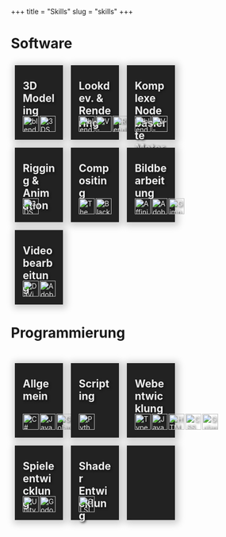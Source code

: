 +++
title = "Skills"
slug = "skills"
+++

# Software

<div style="float: left;">
<div class="responsive" style="background-image: url('./img/modeling.png');">
 <h2>3D Modeling</h2>


![blender](./icons/blender.png)
![3DS Max](./icons/3dsmax.png)

</div>

<div class="responsive" style="background-image: url('./img/rendering.png');">
 <h2>Lookdev. & Rendering</h2>

![blender](./icons/blender.png)
![V-Ray](./icons/vray.png)
![Renderman](./icons/renderman.png)
![Luxcore](./icons/luxcore.png)
![Arnold](./icons/arnold.png)
</div>


<div class="responsive" style="background-image: url('./img/materials.png');">
 <h2>Komplexe Nodebasierte Materialien </h2>


![blender](./icons/blender.png)
![V-Ray](./icons/vray.png)
</div>

<div class="responsive" style="background-image: url('./img/rigging.png');">
 <h2>Rigging & Animation</h2>

![3DS Max](./icons/3dsmax.png)
</div>

<div class="responsive" style="background-image: url('./img/compositing.png');">
 <h2>Compositing</h2>

![The Foundry Nuke](./icons/nuke.png)
![Blackmagicdesign Fusion](./icons/fusion.png)
</div>

<div class="responsive">

 <h2>Bildbearbeitung</h2>

![Affinity Photo](./icons/affinity.png)
![Adobe Photoshop](./icons/ps.png)
![Gimp](./icons/gimp.png)
</div>

<div class="responsive" style="margin-bottom: 40px">
 <h2>Videobearbeitung</h2>

![DaVinci Resolve](./icons/resolve.png)
![Adobe Premiere](./icons/premiere.png)
</div>
</div style="float: left;">

<h1>Programmierung</h1>

<br>

<div>
<div class="responsive">
<h2>Allgemein</h2>

![C#](./icons/cs.png)
![Java](./icons/java.png)
![Golang](./icons/go.png)
![C++](./icons/c++.png)
![Git](./icons/git.png)
</div>

<div class="responsive">
<h2>Scripting</h2>

![Python](./icons/python.png)
</div>

<div class="responsive">
<h2>Webentwicklung</h2>

![Typescript](./icons/typescript.png)
![Javascript](./icons/javascript.png)
![HTML](./icons/html.png)
![CSS](./icons/css.png)
![Golang](./icons/go.png)
</div>

<div class="responsive">
<h2>Spieleentwicklung</h2>

![Unity](./icons/unity.png)
![Godot](./icons/godot.png)
</div>

<div class="responsive">
<h2>Shader Entwicklung</h2>

![GLSL](./icons/opengl.png)
</div>

<div class="responsive">
<h2></h2>
</div>
</div>

<script>

a = document.getElementsByClassName('responsive')
for (i in a){
   a[i].onmouseover=function(){console.log("a");}
   a[i].onmouseout=function(){/* code goes here */}
}

</script>

<style>
.page {
    width: 90%;
    max-width: 100%;
}   

* {
  box-sizing: border-box;
}

img {
    position: absolute;
    bottom: 16px;
    filter: saturate(100%);
    width: 32px;
}
img:nth-of-type(2) {left: 50px;}
img:nth-of-type(3) {left: 84px;}
img:nth-of-type(4) {left: 118px;}
img:nth-of-type(5) {left: 152px;}
img:nth-of-type(6) {left: 186px;}


.responsive {
  color: #eee;
  text-shadow: 2px 2px 4px #111;
  background: #222;
  margin: 8px;
  padding: 0px 16px;
  float: left;
  width: 24%;
  height: 150px;
  position: relative;
  text-align: bottom;
  background-size: cover;
  box-shadow: 2px 2px 13px 5px rgba(0, 0, 0, 0.2);
}


@media only screen and (max-width: 900px) {
  .responsive {
    width: 33.333%;
    margin: 6px 0;
  }
}

@media only screen and (max-width: 700px) {
  .responsive {
    width: 49.99999%;
    margin: 6px 0;
  }
}


@media only screen and (max-width: 500px) {
  .responsive {
    width: 100%;
  }
}

.clearfix:after {
  content: "";
  display: table;
  clear: both;
}
</style>
